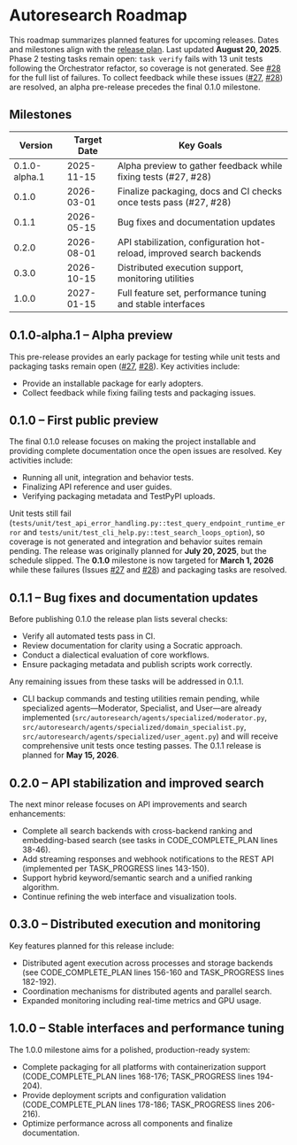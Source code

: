 # Autoresearch Roadmap

This roadmap summarizes planned features for upcoming releases. Dates and milestones align with the [release plan](docs/release_plan.md).
Last updated **August 20, 2025**.
Phase 2 testing tasks remain open: `task verify` fails with 13 unit tests
following the Orchestrator refactor, so coverage is not generated. See
[#28](issues/0028-unit-tests-after-orchestrator-refactor.md) for the full
list of failures. To collect feedback while these issues
([#27](issues/0027-orchestrator-instance-cb-manager.md),
[#28](issues/0028-unit-tests-after-orchestrator-refactor.md)) are
resolved, an alpha pre-release precedes the final 0.1.0 milestone.
## Milestones

| Version | Target Date | Key Goals |
| ------- | ----------- | --------- |
| 0.1.0-alpha.1 | 2025-11-15 | Alpha preview to gather feedback while fixing tests (#27, #28) |
| 0.1.0 | 2026-03-01 | Finalize packaging, docs and CI checks once tests pass (#27, #28) |
| 0.1.1 | 2026-05-15 | Bug fixes and documentation updates |
| 0.2.0 | 2026-08-01 | API stabilization, configuration hot-reload, improved search backends |
| 0.3.0 | 2026-10-15 | Distributed execution support, monitoring utilities |
| 1.0.0 | 2027-01-15 | Full feature set, performance tuning and stable interfaces |

## 0.1.0-alpha.1 – Alpha preview

This pre-release provides an early package for testing while unit tests and
packaging tasks remain open ([#27](issues/0027-orchestrator-instance-cb-manager.md),
[#28](issues/0028-unit-tests-after-orchestrator-refactor.md)). Key activities
include:

- Provide an installable package for early adopters.
- Collect feedback while fixing failing tests and packaging issues.

## 0.1.0 – First public preview

The final 0.1.0 release focuses on making the project installable and
providing complete documentation once the open issues are resolved. Key
activities include:

- Running all unit, integration and behavior tests.
- Finalizing API reference and user guides.
- Verifying packaging metadata and TestPyPI uploads.

Unit tests still fail (`tests/unit/test_api_error_handling.py::test_query_endpoint_runtime_error` and
`tests/unit/test_cli_help.py::test_search_loops_option`), so coverage is not
generated and integration and behavior suites remain pending. The release was
originally planned for **July 20, 2025**, but the schedule slipped. The
**0.1.0** milestone is now targeted for **March 1, 2026** while these failures
(Issues [#27](issues/0027-orchestrator-instance-cb-manager.md) and
[#28](issues/0028-unit-tests-after-orchestrator-refactor.md)) and packaging tasks are
resolved.

## 0.1.1 – Bug fixes and documentation updates

Before publishing 0.1.0 the release plan lists several checks:
- Verify all automated tests pass in CI.
- Review documentation for clarity using a Socratic approach.
- Conduct a dialectical evaluation of core workflows.
- Ensure packaging metadata and publish scripts work correctly.

Any remaining issues from these tasks will be addressed in 0.1.1.
- CLI backup commands and testing utilities remain pending, while specialized agents—Moderator, Specialist, and User—are already implemented (`src/autoresearch/agents/specialized/moderator.py`, `src/autoresearch/agents/specialized/domain_specialist.py`, `src/autoresearch/agents/specialized/user_agent.py`) and will receive comprehensive unit tests once testing passes.
The 0.1.1 release is planned for **May 15, 2026**.

## 0.2.0 – API stabilization and improved search

The next minor release focuses on API improvements and search enhancements:
- Complete all search backends with cross-backend ranking and embedding-based search (see tasks in CODE_COMPLETE_PLAN lines 38-46).
- Add streaming responses and webhook notifications to the REST API (implemented per TASK_PROGRESS lines 143-150).
- Support hybrid keyword/semantic search and a unified ranking algorithm.
- Continue refining the web interface and visualization tools.

## 0.3.0 – Distributed execution and monitoring

Key features planned for this release include:
- Distributed agent execution across processes and storage backends (see CODE_COMPLETE_PLAN lines 156-160 and TASK_PROGRESS lines 182-192).
- Coordination mechanisms for distributed agents and parallel search.
- Expanded monitoring including real-time metrics and GPU usage.

## 1.0.0 – Stable interfaces and performance tuning

The 1.0.0 milestone aims for a polished, production-ready system:
- Complete packaging for all platforms with containerization support (CODE_COMPLETE_PLAN lines 168-176; TASK_PROGRESS lines 194-204).
- Provide deployment scripts and configuration validation (CODE_COMPLETE_PLAN lines 178-186; TASK_PROGRESS lines 206-216).
- Optimize performance across all components and finalize documentation.

